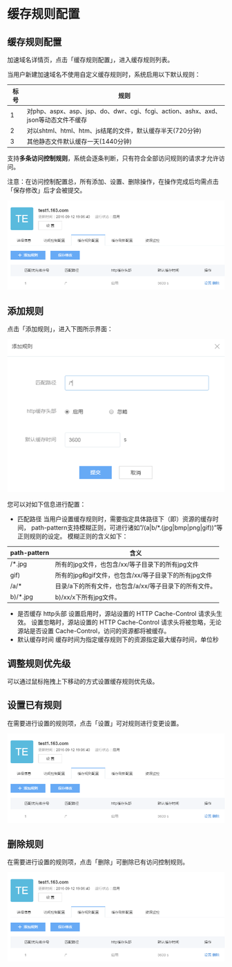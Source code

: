 # 缓存规则配置
## 缓存规则配置
加速域名详情页，点击「缓存规则配置」，进入缓存规则列表。

当用户新建加速域名不使用自定义缓存规则时，系统启用以下默认规则：



|**标号**|                                **规则**                                            | 
|--------|------------------------------------------------------------------------------------|
| 1      | 对php、aspx、asp、jsp、do、dwr、cgi、fcgi、action、ashx、axd、json等动态文件不缓存 |  
| 2      | 对以shtml、html、htm、js结尾的文件，默认缓存半天(720分钟)                          |	  
| 3      |其他静态文件默认缓存一天(1440分钟)	                                              |         

支持**多条访问控制规则**，系统会逐条判断，只有符合全部访问规则的请求才允许访问。

注意：在访问控制配置总，所有添加、设置、删除操作，在操作完成后均需点击「保存修改」后才会被提交。

![](/平台服务/CDN/image/CDN-缓存规则配置-缓存规则列表.png)

## 添加规则

点击「添加规则」，进入下图所示界面：

![](/平台服务/CDN/image/CDN-缓存规则配置-添加缓存规则.png)

您可以对如下信息进行配置：
 * 匹配路径
当用户设置缓存规则时，需要指定具体路径下（即<path-pattren>）资源的缓存时间， path-pattern支持模糊正则，可进行诸如”/(a|b/*.(jpg|bmp|png|gif))”等正则规则的设定。 模糊正则的含义如下：

|path-pattern	  |                         **含义**                         |
|-----------------|----------------------------------------------------------|
| /*.jpg          |所有的jpg文件，也包含/xx/等子目录下的所有jpg文件	         |
| gif)            |所有的jpg和gif文件，也包含/xx/等子目录下的所有jpg文件	 |        
| /a/*            |目录/a下的所有文件，也包含/a/xx/等子目录下的所有文件。	 |
| b)/*.jpg	      |b)/xx/x下所有jpg文件。	                                 |        

 * 是否缓存 http头部 
 设置启用时，源站设置的 HTTP Cache-Control 请求头生效。 设置忽略时，源站设置的 HTTP Cache-Control 请求头将被忽略，无论源站是否设置 Cache-Control，访问的资源都将被缓存。
 * 默认缓存时间
 缓存时间为指定缓存规则下的资源指定最大缓存时间，单位秒

## 调整规则优先级

可以通过鼠标拖拽上下移动的方式设置缓存规则优先级。

## 设置已有规则

在需要进行设置的规则项，点击「设置」可对规则进行变更设置。

![](/平台服务/CDN/image/CDN-缓存规则配置-缓存规则列表.png)

## 删除规则

在需要进行设置的规则项，点击「删除」可删除已有访问控制规则。

![](/平台服务/CDN/image/CDN-缓存规则配置-缓存规则列表.png)

  

